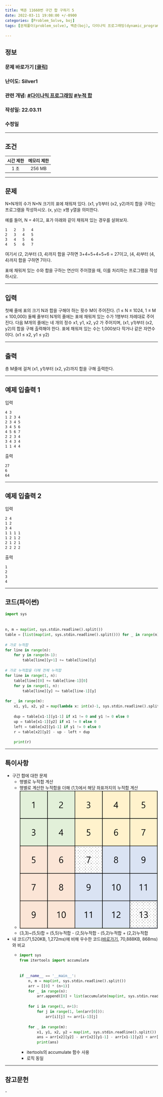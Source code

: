 ```yaml
---
title: 백준 11660번 구간 합 구하기 5
date: 2022-03-11 19:08:00 +/-0900
categories: [Problem_Solve, boj]
tags: [문제풀이(problem_solve), 백준(boj), 다이나믹 프로그래밍(dynamic_programming), 누적 합(prefix_sum)]

---
```

## 정보
### 문제 바로가기 [[클릭](https://www.acmicpc.net/problem/11660)]
### 난이도: Silver1
### 관련 개념: [#다이나믹 프로그래밍](https://www.acmicpc.net/problemset?sort=ac_desc&algo=25) [#누적 합](https://www.acmicpc.net/problemset?sort=ac_desc&algo=139)
### 작성일: 22.03.11
### 수정일

---
## 조건

시간 제한|메모리 제한
:---:|:---:
1 초|256 MB

---
## 문제
N×N개의 수가 N×N 크기의 표에 채워져 있다. (x1, y1)부터 (x2, y2)까지 합을 구하는 프로그램을 작성하시오. (x, y)는 x행 y열을 의미한다.

예를 들어, N = 4이고, 표가 아래와 같이 채워져 있는 경우를 살펴보자.

```
1	2	3	4
2	3	4	5
3	4	5	6
4	5	6	7
```

여기서 (2, 2)부터 (3, 4)까지 합을 구하면 3+4+5+4+5+6 = 27이고, (4, 4)부터 (4, 4)까지 합을 구하면 7이다.

표에 채워져 있는 수와 합을 구하는 연산이 주어졌을 때, 이를 처리하는 프로그램을 작성하시오.

---
## 입력
첫째 줄에 표의 크기 N과 합을 구해야 하는 횟수 M이 주어진다. (1 ≤ N ≤ 1024, 1 ≤ M ≤ 100,000) 둘째 줄부터 N개의 줄에는 표에 채워져 있는 수가 1행부터 차례대로 주어진다. 다음 M개의 줄에는 네 개의 정수 x1, y1, x2, y2 가 주어지며, (x1, y1)부터 (x2, y2)의 합을 구해 출력해야 한다. 표에 채워져 있는 수는 1,000보다 작거나 같은 자연수이다. (x1 ≤ x2, y1 ≤ y2)

---
## 출력
총 M줄에 걸쳐 (x1, y1)부터 (x2, y2)까지 합을 구해 출력한다.

---
## 예제 입출력 1
입력
```
4 3
1 2 3 4
2 3 4 5
3 4 5 6
4 5 6 7
2 2 3 4
3 4 3 4
1 1 4 4
```

출력
```
27
6
64
```

---
## 예제 입출력 2
입력
```
2 4
1 2
3 4
1 1 1 1
1 2 1 2
2 1 2 1
2 2 2 2
```

출력
```
1
2
3
4
```

---
## 코드(파이썬)
```python
import sys


n, m = map(int, sys.stdin.readline().split())
table = [list(map(int, sys.stdin.readline().split())) for _ in range(n)]

# 가로 누적합
for line in range(n):
    for y in range(n-1):
        table[line][y+1] += table[line][y]

# 가로 누적합을 더해 전체 누적합
for line in range(1, n):
    table[line][0] += table[line-1][0]
    for y in range(1, n):
        table[line][y] += table[line-1][y]
        
for _ in range(m):
    x1, y1, x2, y2 = map(lambda x: int(x)-1, sys.stdin.readline().split())
    
    dup = table[x1-1][y1-1] if x1 != 0 and y1 != 0 else 0
    up = table[x1-1][y2] if x1 != 0 else 0
    left = table[x2][y1-1] if y1 != 0 else 0
    r = table[x2][y2] - up - left + dup
        
    print(r)

```

---
## 특이사항
- 구간 합에 대한 문제
  - 행별로 누적합 계산
  - 행별로 계산한 누적합을 더해 (1,1)에서 해당 좌표까지의 누적합 계산
  - ![문제풀이](/assets/img/problem_solve/boj/11660_solve.png)
  - (3,3)~(5,5)합 = (5,5)누적합 - (2,5)누적합 - (5,2)누적합 + (2,2)누적합
- 내 코드(71,520KB, 1,272ms)에 비해 우수한 코드([바로가기](https://www.acmicpc.net/source/40179388), 70,888KB, 868ms)와 비교
  - ```python
    import sys
    from itertools import accumulate


    if __name__ == '__main__':
        n, m = map(int, sys.stdin.readline().split())
        arr = [[0] * (n+1)]
        for _ in range(n):
            arr.append([0] + list(accumulate(map(int, sys.stdin.readline().split()))))

        for i in range(1, n+1):
            for j in range(1, len(arr[0])):
                arr[i][j] += arr[i-1][j]

        for _ in range(m):
            x1, y1, x2, y2 = map(int, sys.stdin.readline().split())
            ans = arr[x2][y2] - arr[x2][y1-1] - arr[x1-1][y2] + arr[x1-1][y1-1]
            print(ans)

    ```
    - itertools의 accumulate 함수 사용
    - 로직 동일

---
## 참고문헌
\-
